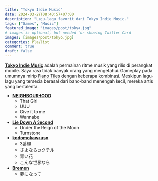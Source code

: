 ```yaml
---
title: "Tokyo Indie Music"
date: 2024-03-29T08:40:57+07:00
description: "Lagu-lagu favorit dari Tokyo Indie Music."
tags: ["Games", "Music"]
featured_image: "images/post/tokyo.jpg"
# images is optional, but needed for showing Twitter Card
images: [images/post/tokyo.jpg]
categories: Playlist
comment: true
draft: false
---
```


[**Tokyo Indie Music**](https://gameshonen.com) adalah permainan ritme musik yang rilis di perangkat mobile. Saya rasa tidak banyak orang yang mengetahui. Gameplay pada umumnya mirip [Piano Tiles](https://play.google.com/store/apps/details?id=com.kooapps.pianotiles2gp&pcampaignid=web_share) dengan beberapa kombinasi. Meskipun lagu-lagu yang tersedia berasal dari band-band menengah kecil, mereka artis yang bertalenta.

- [**NEIGHBOURHOOD**](https://neighbourhood.jp/)
  - That Girl
  - UUU
  - Give it to me
  - Wannabe
- [**Lie Down A Second**](https://liedownasecond.com/)
  - Under the Reign of the Moon
  - Turnstone
- [**kodomokawauso**](https://kodomokawauso.jimdofree.com/)
  - 3番線
  - さよならカクテル
  - 青い花
  - こんな世界なら
- [**Bremen**](https://9807ahmz.wixsite.com/bremen)
  - 夢になって

